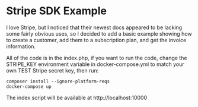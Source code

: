 # Stripe SDK Example
I love Stripe, but I noticed that their newest docs appeared to be lacking some fairly obvious uses, so I decided to add a basic example showing how to create a customer, add them to a subscription plan, and get the invoice information.

All of the code is in the index.php, if you want to run the code, change the STRIPE_KEY environment variable in docker-compose.yml to match your own TEST Stripe secret key, then run:

```shell
composer install --ignore-platform-reqs
docker-compose up
```

The index script will be available at http://localhost:10000
